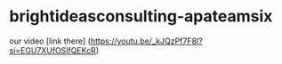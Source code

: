 # brightideasconsulting-apateamsix
our video [link there] (https://youtu.be/_kJQzPf7F8I?si=EGU7XUfOSlfQEKcR)
